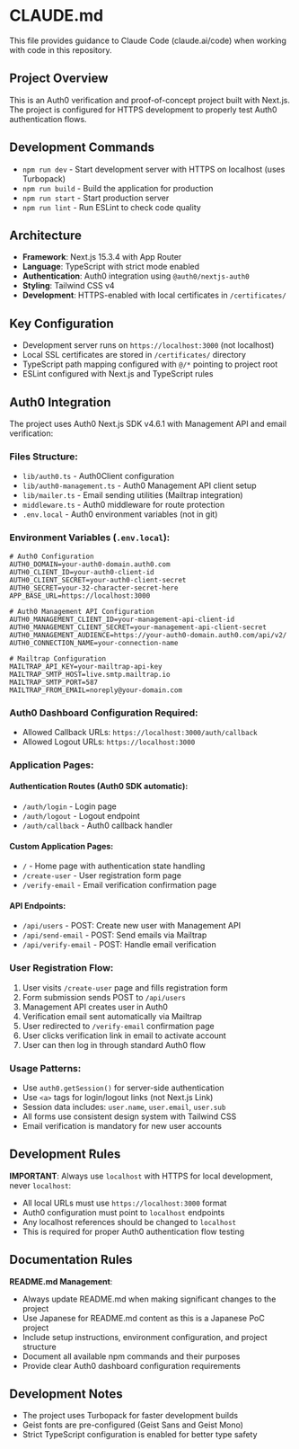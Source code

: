 # CLAUDE.md

This file provides guidance to Claude Code (claude.ai/code) when working with code in this repository.

## Project Overview

This is an Auth0 verification and proof-of-concept project built with Next.js. The project is configured for HTTPS development to properly test Auth0 authentication flows.

## Development Commands

- `npm run dev` - Start development server with HTTPS on localhost (uses Turbopack)
- `npm run build` - Build the application for production
- `npm run start` - Start production server
- `npm run lint` - Run ESLint to check code quality

## Architecture

- **Framework**: Next.js 15.3.4 with App Router
- **Language**: TypeScript with strict mode enabled
- **Authentication**: Auth0 integration using `@auth0/nextjs-auth0`
- **Styling**: Tailwind CSS v4
- **Development**: HTTPS-enabled with local certificates in `/certificates/`

## Key Configuration

- Development server runs on `https://localhost:3000` (not localhost)
- Local SSL certificates are stored in `/certificates/` directory
- TypeScript path mapping configured with `@/*` pointing to project root
- ESLint configured with Next.js and TypeScript rules

## Auth0 Integration

The project uses Auth0 Next.js SDK v4.6.1 with Management API and email verification:

### Files Structure:

- `lib/auth0.ts` - Auth0Client configuration
- `lib/auth0-management.ts` - Auth0 Management API client setup
- `lib/mailer.ts` - Email sending utilities (Mailtrap integration)
- `middleware.ts` - Auth0 middleware for route protection
- `.env.local` - Auth0 environment variables (not in git)

### Environment Variables (`.env.local`):

```
# Auth0 Configuration
AUTH0_DOMAIN=your-auth0-domain.auth0.com
AUTH0_CLIENT_ID=your-auth0-client-id
AUTH0_CLIENT_SECRET=your-auth0-client-secret
AUTH0_SECRET=your-32-character-secret-here
APP_BASE_URL=https://localhost:3000

# Auth0 Management API Configuration
AUTH0_MANAGEMENT_CLIENT_ID=your-management-api-client-id
AUTH0_MANAGEMENT_CLIENT_SECRET=your-management-api-client-secret
AUTH0_MANAGEMENT_AUDIENCE=https://your-auth0-domain.auth0.com/api/v2/
AUTH0_CONNECTION_NAME=your-connection-name

# Mailtrap Configuration
MAILTRAP_API_KEY=your-mailtrap-api-key
MAILTRAP_SMTP_HOST=live.smtp.mailtrap.io
MAILTRAP_SMTP_PORT=587
MAILTRAP_FROM_EMAIL=noreply@your-domain.com
```

### Auth0 Dashboard Configuration Required:

- Allowed Callback URLs: `https://localhost:3000/auth/callback`
- Allowed Logout URLs: `https://localhost:3000`

### Application Pages:

#### Authentication Routes (Auth0 SDK automatic):

- `/auth/login` - Login page
- `/auth/logout` - Logout endpoint
- `/auth/callback` - Auth0 callback handler

#### Custom Application Pages:

- `/` - Home page with authentication state handling
- `/create-user` - User registration form page
- `/verify-email` - Email verification confirmation page

#### API Endpoints:

- `/api/users` - POST: Create new user with Management API
- `/api/send-email` - POST: Send emails via Mailtrap
- `/api/verify-email` - POST: Handle email verification

### User Registration Flow:

1. User visits `/create-user` page and fills registration form
2. Form submission sends POST to `/api/users`
3. Management API creates user in Auth0
4. Verification email sent automatically via Mailtrap
5. User redirected to `/verify-email` confirmation page
6. User clicks verification link in email to activate account
7. User can then log in through standard Auth0 flow

### Usage Patterns:

- Use `auth0.getSession()` for server-side authentication
- Use `<a>` tags for login/logout links (not Next.js Link)
- Session data includes: `user.name`, `user.email`, `user.sub`
- All forms use consistent design system with Tailwind CSS
- Email verification is mandatory for new user accounts

## Development Rules

**IMPORTANT**: Always use `localhost` with HTTPS for local development, never `localhost`:

- All local URLs must use `https://localhost:3000` format
- Auth0 configuration must point to `localhost` endpoints
- Any localhost references should be changed to `localhost`
- This is required for proper Auth0 authentication flow testing

## Documentation Rules

**README.md Management**:

- Always update README.md when making significant changes to the project
- Use Japanese for README.md content as this is a Japanese PoC project
- Include setup instructions, environment configuration, and project structure
- Document all available npm commands and their purposes
- Provide clear Auth0 dashboard configuration requirements

## Development Notes

- The project uses Turbopack for faster development builds
- Geist fonts are pre-configured (Geist Sans and Geist Mono)
- Strict TypeScript configuration is enabled for better type safety
